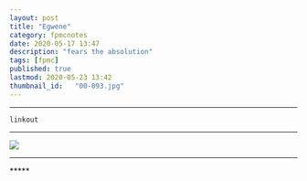 ```yaml
---
layout: post
title: "Egwene"
category: fpmcnotes
date: 2020-05-17 13:47
description: "fears the absolution"
tags: [fpmc]
published: true
lastmod: 2020-05-23 13:42
thumbnail_id:	"00-093.jpg"
---
```


*****

`linkout`

*****

<img src="{{ site.url }}/assets/img/ca04.jpg" />

*****
<div class="fpmc-nav">


</div>
*****
